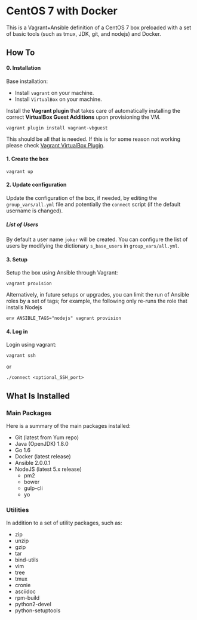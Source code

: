 # CentOS 7 with Docker

This is a Vagrant+Ansible definition of a CentOS 7 box preloaded with a set of basic tools
(such as tmux, JDK, git, and nodejs) and Docker.

## How To

#### 0. Installation

Base installation:
- Install `vagrant` on your machine.
- Install `VirtualBox` on your machine.

Install the **Vagrant plugin** that takes care of automatically installing the correct  **VirtualBox Guest Additions** upon provisioning the VM.

```
vagrant plugin install vagrant-vbguest
```

This should be all that is needed. If this is for some reason not working please check [Vagrant VirtualBox Plugin](https://github.com/dotless-de/vagrant-vbguest).


#### 1. Create the box
```
vagrant up
```
#### 2. Update configuration
Update the configuration of the box, if needed, by editing the `group_vars/all.yml` file and potentially the `connect` script (if the default username is changed).

##### List of Users
By default a user name `joker` will be created. You can configure the list of users
by modifying the dictionary `s_base_users` in `group_vars/all.yml`.

#### 3. Setup
Setup the box using Ansible through Vagrant:
```
vagrant provision
```

Alternatively, in future setups or upgrades, you can limit the run of Ansible roles by a
set of tags; for example, the following only re-runs the role that installs Nodejs
```
env ANSIBLE_TAGS="nodejs" vagrant provision
```

#### 4. Log in
Login using vagrant:
```
vagrant ssh
```
or
```
./connect <optional_SSH_port>
```

## What Is Installed

### Main Packages
Here is a summary of the main packages installed:
- Git (latest from Yum repo)
- Java (OpenJDK) 1.8.0
- Go 1.6
- Docker (latest release)
- Ansible 2.0.0.1
- NodeJS (latest 5.x release)
  - pm2
  - bower
  - gulp-cli
  - yo

### Utilities
In addition to a set of utility packages, such as:
- zip
- unzip
- gzip
- tar
- bind-utils
- vim
- tree
- tmux
- cronie
- asciidoc
- rpm-build
- python2-devel
- python-setuptools
